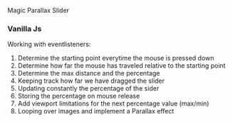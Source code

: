 Magic Parallax Slider
### Vanilla Js ###

Working with eventlisteners:

1. Determine the starting point everytime the mouse is pressed down
2. Determine how far the mouse has traveled relative to the starting point
3. Determine the max distance and the percentage
4. Keeping track how far we have dragged the slider
5. Updating constantly the percentage of the sider
6. Storing the percentage on mouse release
7. Add viewport limitations for the next percentage value (max/min)
8. Looping over images and implement a Parallax effect